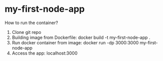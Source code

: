 # my-first-node-app

How to run the container? 
1. Clone git repo
2. Building image from Dockerfile: docker build -t my-first-node-app .
3. Run docker container from image: docker run -dp 3000:3000 my-first-node-app
4. Access the app: localhost:3000